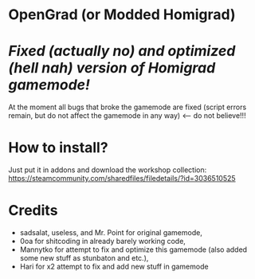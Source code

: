 # OpenGrad (or Modded Homigrad)
# _Fixed (actually no) and optimized (hell nah) version of Homigrad gamemode!_

At the moment all bugs that broke the gamemode are fixed (script errors remain, but do not affect the gamemode in any way) <-- do not believe!!!

# How to install?
Just put it in addons and download the workshop collection:
https://steamcommunity.com/sharedfiles/filedetails/?id=3036510525

# Credits
- sadsalat, useless, and Mr. Point for original gamemode,
- 0oa for shitcoding in already barely working code,
- Mannytko for attempt to fix and optimize this gamemode (also added some new stuff as stunbaton and etc.),
- Hari for x2 attempt to fix and add new stuff in gamemode
